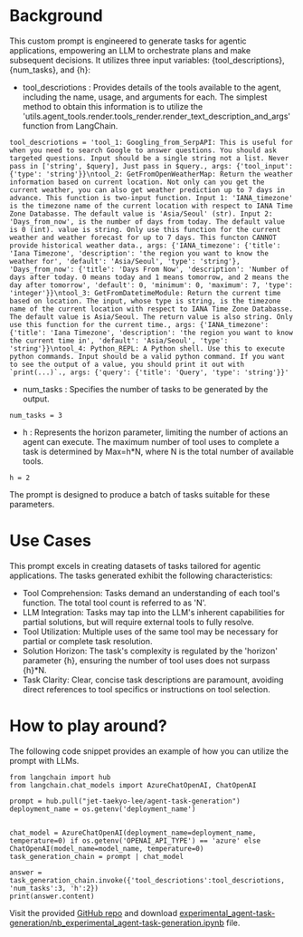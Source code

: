 # Background
This custom prompt is engineered to generate tasks for agentic applications, empowering an LLM to orchestrate plans and make subsequent decisions. It utilizes three input variables: {tool_descriptions}, {num_tasks}, and {h}:

 - tool_descriotions : Provides details of the tools available to the agent, including the name, usage, and arguments for each. The simplest method to obtain this information is to utilize the 'utils.agent_tools.render.tools_render.render_text_description_and_args' function from LangChain.
```
tool_descriotions = 'tool_1: Googling_from_SerpAPI: This is useful for when you need to search Google to answer questions. You should ask targeted questions. Input should be a single string not a list. Never pass in ['string', $query], Just pass in $query., args: {'tool_input': {'type': 'string'}}\ntool_2: GetFromOpenWeatherMap: Return the weather information based on current location. Not only can you get the current weather, you can also get weather prediction up to 7 days in advance. This function is two-input function. Input 1: 'IANA_timezone' is the timezone name of the current location with respect to IANA Time Zone Databasse. The default value is 'Asia/Seoul' (str). Input 2: 'Days_from_now', is the number of days from today. The default value is 0 (int). value is string. Only use this function for the current weather and weather forecast for up to 7 days. This functon CANNOT provide historical weather data., args: {'IANA_timezone': {'title': 'Iana Timezone', 'description': 'the region you want to know the weather for', 'default': 'Asia/Seoul', 'type': 'string'}, 'Days_from_now': {'title': 'Days From Now', 'description': 'Number of days after today. 0 means today and 1 means tomorrow, and 2 means the day after tomorrow', 'default': 0, 'minimum': 0, 'maximum': 7, 'type': 'integer'}}\ntool_3: GetFromDatetimeModule: Return the current time based on location. The input, whose type is string, is the timezone name of the current location with respect to IANA Time Zone Databasse. The default value is Asia/Seoul. The return value is also string. Only use this function for the current time., args: {'IANA_timezone': {'title': 'Iana Timezone', 'description': 'the region you want to know the current time in', 'default': 'Asia/Seoul', 'type': 'string'}}\ntool_4: Python_REPL: A Python shell. Use this to execute python commands. Input should be a valid python command. If you want to see the output of a value, you should print it out with `print(...)`., args: {'query': {'title': 'Query', 'type': 'string'}}'
```

 - num_tasks : Specifies the number of tasks to be generated by the output.
```
num_tasks = 3
```

 - h : Represents the horizon parameter, limiting the number of actions an agent can execute. The maximum number of tool uses to complete a task is determined by Max=h*N, where N is the total number of available tools.
```
h = 2
```

The prompt is designed to produce a batch of tasks suitable for these parameters.

# Use Cases
This prompt excels in creating datasets of tasks tailored for agentic applications. The tasks generated exhibit the following characteristics:
- Tool Comprehension: Tasks demand an understanding of each tool's function. The total tool count is referred to as 'N'.
- LLM Integration: Tasks may tap into the LLM's inherent capabilities for partial solutions, but will require external tools to fully resolve.
- Tool Utilization: Multiple uses of the same tool may be necessary for partial or complete task resolution.
- Solution Horizon: The task's complexity is regulated by the 'horizon' parameter {h}, ensuring the number of tool uses does not surpass {h}*N.
- Task Clarity: Clear, concise task descriptions are paramount, avoiding direct references to tool specifics or instructions on tool selection.

# How to play around?
The following code snippet provides an example of how you can utilize the prompt with LLMs. 
```
from langchain import hub
from langchain.chat_models import AzureChatOpenAI, ChatOpenAI

prompt = hub.pull("jet-taekyo-lee/agent-task-generation")
deployment_name = os.getenv('deployment_name')


chat_model = AzureChatOpenAI(deployment_name=deployment_name, temperature=0) if os.getenv('OPENAI_API_TYPE') == 'azure' else ChatOpenAI(model_name=model_name, temperature=0)
task_generation_chain = prompt | chat_model

answer = task_generation_chain.invoke({'tool_descriotions':tool_descriotions, 'num_tasks':3, 'h':2})
print(answer.content)
```

Visit the provided [GitHub repo](https://github.com/Taekyo-Lee/LLM-powered-apps/tree/main/Custom_Prompts/experimental_agent-task-generation) and download [experimental_agent-task-generation/nb_experimental_agent-task-generation.ipynb](https://github.com/Taekyo-Lee/LLM-powered-apps/blob/main/Custom_Prompts/experimental_agent-task-generation/nb_experimental_agent-task-generation.ipynb) file.